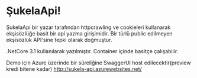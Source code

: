 # ŞukelaApi!

ŞukelaApi bir yazar tarafından httpcrawling ve cookieleri kullanarak ekşisözlüğe basit bir api yazma girişimidir. Bir türlü public edilmeyen ekşisözlük API'sine tepki olarak doğmuştur.

.NetCore 3.1 kullanılarak yazılmıştır. Container içinde basitçe çalışabilir. 

Demo için Azure üzerinde bir süreliğine SwaggerUI host edilecektir(preview kredi bitene kadar)
http://sukela-api.azurewebsites.net/
